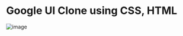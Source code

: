 # Google UI Clone using CSS, HTML
![image](https://user-images.githubusercontent.com/61658658/151743196-41d0caff-559d-4894-a484-7c8b093a93f9.png)
